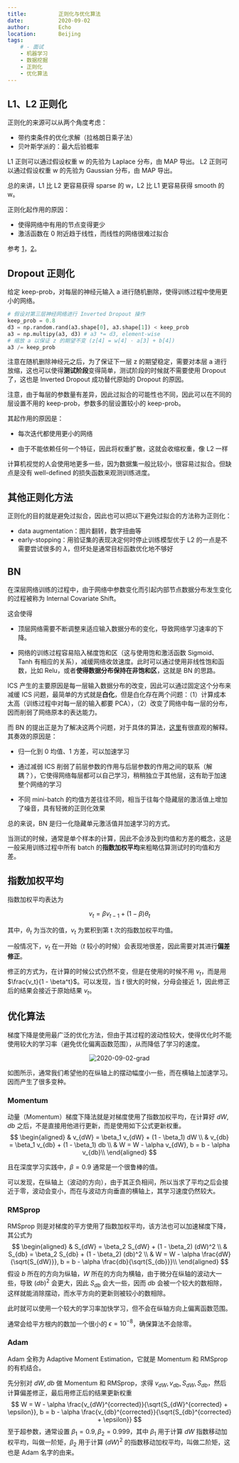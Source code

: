 ```yaml
---
title:          正则化与优化算法
date:           2020-09-02
author:         Echo
location:       Beijing 
tags: 
    # - 面试
    - 机器学习
    - 数据挖掘
    - 正则化
    - 优化算法
---
```


## L1、L2 正则化

正则化的来源可以从两个角度考虑：
* 带约束条件的优化求解（拉格朗日乘子法）
* 贝叶斯学派的：最大后验概率

L1 正则可以通过假设权重 w 的先验为 Laplace 分布，由 MAP 导出。
L2 正则可以通过假设权重 w 的先验为 Gaussian 分布，由 MAP 导出。

总的来讲，L1 比 L2 更容易获得 sparse 的 w，L2 比 L1 更容易获得 smooth 的 w。

正则化起作用的原因：
* 使得网络中有用的节点变得更少
* 激活函数在 0 附近趋于线性，而线性的网络很难过拟合

参考 [1](https://www.zhihu.com/question/37096933)，[2](https://blog.csdn.net/m0_38045485/article/details/82147817)。

## Dropout 正则化

给定 keep-prob，对每层的神经元输入 a 进行随机删除，使得训练过程中使用更小的网络。
```Python
# 假设对第三层神经网络进行 Inverted Dropout 操作
keep_prob = 0.8
d3 = np.random.rand(a3.shape[0], a3.shape[1]) < keep_prob
a3 = np.multipy(a3, d3) # a3 *= d3, element-wise
# 缩放 a 以保证 z 的期望不变 (z[4] = w[4] · a[3] + b[4])
a3 /= keep_prob
```

注意在随机删除神经元之后，为了保证下一层 z 的期望稳定，需要对本层 a 进行放缩，这也可以使得**测试阶段**变得简单，测试阶段的时候就不需要使用 Dropout 了，这也是 Inverted Dropout 成功替代原始的 Dropout 的原因。

注意，由于每层的参数量有差异，因此过拟合的可能性也不同，因此可以在不同的层设置不用的 keep-prob，参数多的层设置较小的 keep-prob。

其起作用的原因是：

* 每次迭代都使用更小的网络

* 由于不能依赖任何一个特征，因此将权重扩散，这就会收缩权重，像 L2 一样

计算机视觉的人会使用地更多一些，因为数据集一般比较小，很容易过拟合。但缺点是没有 well-defined 的损失函数来观测训练进度。

## 其他正则化方法

正则化的目的就是避免过拟合，因此也可以把以下避免过拟合的方法称为正则化：

* data augmentation：图片翻转，数字扭曲等
* early-stopping：用验证集的表现决定何时停止训练模型优于 L2 的一点是不需要尝试很多的 $\lambda$，但坏处是通常目标函数优化地不够好

## BN

在深层网络训练的过程中，由于网络中参数变化而引起内部节点数据分布发生变化的过程被称为 Internal Covariate Shift。

这会使得

* 顶层网络需要不断调整来适应输入数据分布的变化，导致网络学习速率的下降。

* 网络的训练过程容易陷入梯度饱和区（这与使用饱和激活函数 Sigmoid、Tanh 有相应的关系），减缓网络收敛速度。此时可以通过使用非线性饱和函数，比如 Relu，或者**使得数据分布保持在非饱和区**，这就是 BN 的思路。

ICS 产生的主要原因是每一层输入数据分布的改变，因此可以通过固定这个分布来减缓 ICS 问题，最简单的方式就是**白化**，但是白化存在两个问题：（1）计算成本太高（训练过程中对每一层的输入都要 PCA），（2）改变了网络中每一层的分布，因而削弱了网络原本的表达能力。

而 BN 的提出正是为了解决这两个问题，对于具体的算法，[这里](https://zhuanlan.zhihu.com/p/34879333)有很直观的解释。其奏效的原因是：

* 归一化到 0 均值、1 方差，可以加速学习

* 通过减弱 ICS 削弱了前层参数的作用与后层参数的作用之间的联系（解耦？），它使得网络每层都可以自己学习，稍稍独立于其他层，这有助于加速整个网络的学习

* 不同 mini-batch 的均值方差往往不同，相当于往每个隐藏层的激活值上增加了噪音，具有轻微的正则化效果

总的来说，BN 是归一化隐藏单元激活值并加速学习的方式。

当测试的时候，通常是单个样本的计算，因此不会涉及到均值和方差的概念，这是一般采用训练过程中所有 batch 的**指数加权平均**来粗略估算测试时的均值和方差。

## 指数加权平均

指数加权平均表达为

$$
v_t = \beta v_{t-1} + (1 - \beta) \theta_t
$$

其中，$\theta_t$ 为当次的值，$v_t$ 为累积到第 t 次的指数加权平均值。

一般情况下，$v_t$ 在一开始（$t$ 较小的时候）会表现地很差，因此需要对其进行**偏差修正**。

修正的方式为，在计算的时候公式仍然不变，但是在使用的时候不用 $v_t$，而是用 $\frac{v_t}{1 - \beta^t}$。可以发现，当 $t$ 很大的时候，分母会接近 1，因此修正后的结果会接近于原始结果 $v_t$。

## 优化算法

梯度下降是使用最广泛的优化方法，但由于其过程的波动性较大，使得优化时不能使用较大的学习率（避免优化偏离函数范围），从而降低了学习的速度。

<div style="text-align: center;">
    <img :src="$withBase('/2020-09-02-grad.png')" alt="2020-09-02-grad" style="margin: 0 auto;"/>
</div>

如图所示，通常我们希望他的在纵轴上的摆动幅度小一些，而在横轴上加速学习。因而产生了很多变种。

### Momentum 

动量（Momentum）梯度下降法就是对梯度使用了指数加权平均，在计算好 $dW, db$ 之后，不是直接用他进行更新，而是使用如下公式更新权重。
$$
\begin{aligned}
	& v_{dW} = \beta_1 v_{dW} + (1 - \beta_1) dW \\
	& v_{db} = \beta_1 v_{db} + (1 - \beta_1) db \\
    & W = W - \alpha v_{dW}, b = b - \alpha v_{db}\\
\end{aligned}
$$

且在深度学习实践中，$\beta = 0.9$ 通常是一个很鲁棒的值。

可以发现，在纵轴上（波动的方向），由于其正负相间，所以当求了平均之后会接近于零，波动会变小，而在与波动方向垂直的横轴上，其学习速度仍然较大。

### RMSprop 

RMSprop 则是对梯度的平方使用了指数加权平均，该方法也可以加速梯度下降，其公式为
$$
\begin{aligned}
	& S_{dW} = \beta_2 S_{dW} + (1 - \beta_2) (dW)^2 \\
	& S_{db} = \beta_2 S_{db} + (1 - \beta_2) (db)^2 \\
    & W = W - \alpha \frac{dW}{\sqrt{S_{dW}}}, b = b - \alpha \frac{db}{\sqrt{S_{db}}}\\
\end{aligned}
$$
假设 $b$ 所在的方向为纵轴，$W$ 所在的方向为横轴，由于微分在纵轴的波动大一些，导致 $(db)^2$ 会更大，因此 $S_{db}$ 会大一些，因而 $db$ 会被一个较大的数相除，这样就能消除摆动，而水平方向的更新则被较小的数相除。

此时就可以使用一个较大的学习率加快学习，但不会在纵轴方向上偏离函数范围。

通常会给平方根内的数加一个很小的 $\epsilon = 10^{-8}$，确保算法不会除零。

### Adam

Adam 全称为 Adaptive Moment Estimation，它就是 Momentum 和 RMSprop 的有机结合。

先分别对 $dW, db$ 做 Momentum 和 RMSprop，求得 $v_{dW}, v_{db}, S_{dW}, S_{db}$，然后计算偏差修正，最后用修正后的结果更新权重
$$
W = W - \alpha \frac{v_{dW}^{corrected}}{\sqrt{S_{dW}^{corrected} + \epsilon}}, b = b - \alpha \frac{v_{db}^{corrected}}{\sqrt{S_{db}^{corrected} + \epsilon}}
$$
至于超参数，通常设置 $\beta_1 = 0.9, \beta_2 = 0.999$，其中 $\beta_1$ 用于计算 $dW$ 指数移动加权平均，叫做一阶矩，$\beta_2$ 用于计算 $(dW)^2$ 的指数移动加权平均，叫做二阶矩，这也是 Adam 名字的由来。

